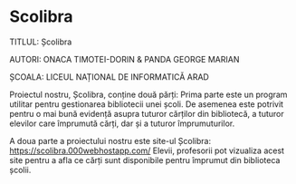 # Scolibra
TITLUL: Școlibra

AUTORI: ONACA TIMOTEI-DORIN & PANDA GEORGE MARIAN

ȘCOALA: LICEUL NAȚIONAL DE INFORMATICĂ ARAD

Proiectul nostru, Școlibra, conține două părți:
Prima parte este un program utilitar pentru gestionarea bibliotecii unei școli. 
De asemenea este potrivit pentru o mai bună evidență asupra tuturor cărților din bibliotecă, a tuturor elevilor care împrumută cărți, dar și a tuturor împrumuturilor.

A doua parte a proiectului nostru este site-ul Școlibra: https://scolibra.000webhostapp.com/
Elevii, profesorii pot vizualiza acest site pentru a afla ce cărți sunt disponibile pentru împrumut din biblioteca școlii.


